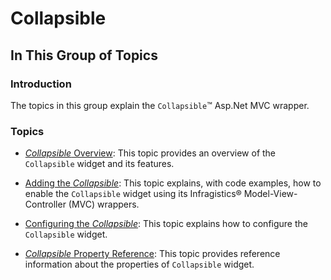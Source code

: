 ﻿<!--
|metadata|
{
    "fileName": "collapsible-landing-page",
    "controlName": "Collapsible",
    "tags": ["Layouts","MVC"]
}
|metadata|
-->

# Collapsible

## In This Group of Topics

### Introduction

The topics in this group explain the `Collapsible`™ Asp.Net MVC wrapper.

### Topics

- [*Collapsible* Overview](Collapsible-Overview.html): This topic provides an overview of the `Collapsible` widget and its features.

- [Adding the *Collapsible*](Collapsible-Adding.html): This topic explains, with code examples, how to enable the `Collapsible` widget using its Infragistics® Model-View-Controller (MVC) wrappers.

- [Configuring the *Collapsible*](Collapsible-Configuring.html): This topic explains how to configure the `Collapsible` widget.

- [*Collapsible* Property Reference](Collapsible-Property-Reference.html): This topic provides reference information about the properties of `Collapsible` widget.





 

 


